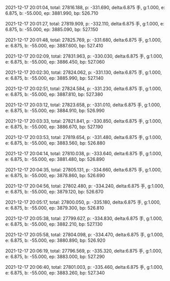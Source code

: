 2021-12-17 20:01:04, total: 27816.188, p: -331.690, delta:6.875 手, g:1.000, e: 6.875, b: -55.000, ep: 3881.990, bp: 526.710

2021-12-17 20:01:27, total: 27819.909, p: -332.110, delta:6.875 手, g:1.000, e: 6.875, b: -55.000, ep: 3885.090, bp: 527.150

2021-12-17 20:01:48, total: 27825.769, p: -331.680, delta:6.875 手, g:1.000, e: 6.875, b: -55.000, ep: 3887.600, bp: 527.410

2021-12-17 20:02:09, total: 27831.963, p: -330.030, delta:6.875 手, g:1.000, e: 6.875, b: -55.000, ep: 3886.450, bp: 527.060

2021-12-17 20:02:30, total: 27824.062, p: -331.130, delta:6.875 手, g:1.000, e: 6.875, b: -55.000, ep: 3885.990, bp: 527.140

2021-12-17 20:02:51, total: 27824.584, p: -331.230, delta:6.875 手, g:1.000, e: 6.875, b: -55.000, ep: 3887.810, bp: 527.380

2021-12-17 20:03:12, total: 27823.658, p: -331.010, delta:6.875 手, g:1.000, e: 6.875, b: -55.000, ep: 3884.910, bp: 526.990

2021-12-17 20:03:33, total: 27821.841, p: -330.850, delta:6.875 手, g:1.000, e: 6.875, b: -55.000, ep: 3886.670, bp: 527.190

2021-12-17 20:03:53, total: 27819.654, p: -331.480, delta:6.875 手, g:1.000, e: 6.875, b: -55.000, ep: 3883.560, bp: 526.880

2021-12-17 20:04:14, total: 27810.038, p: -333.640, delta:6.875 手, g:1.000, e: 6.875, b: -55.000, ep: 3881.480, bp: 526.890

2021-12-17 20:04:35, total: 27805.131, p: -334.660, delta:6.875 手, g:1.000, e: 6.875, b: -55.000, ep: 3878.860, bp: 526.690

2021-12-17 20:04:56, total: 27802.480, p: -334.240, delta:6.875 手, g:1.000, e: 6.875, b: -55.000, ep: 3879.120, bp: 526.670

2021-12-17 20:05:17, total: 27800.050, p: -335.180, delta:6.875 手, g:1.000, e: 6.875, b: -55.000, ep: 3879.300, bp: 526.810

2021-12-17 20:05:38, total: 27799.627, p: -334.830, delta:6.875 手, g:1.000, e: 6.875, b: -55.000, ep: 3882.210, bp: 527.130

2021-12-17 20:05:58, total: 27804.098, p: -334.470, delta:6.875 手, g:1.000, e: 6.875, b: -55.000, ep: 3880.890, bp: 526.920

2021-12-17 20:06:19, total: 27796.569, p: -335.320, delta:6.875 手, g:1.000, e: 6.875, b: -55.000, ep: 3883.000, bp: 527.290

2021-12-17 20:06:40, total: 27801.003, p: -335.460, delta:6.875 手, g:1.000, e: 6.875, b: -55.000, ep: 3883.260, bp: 527.340
